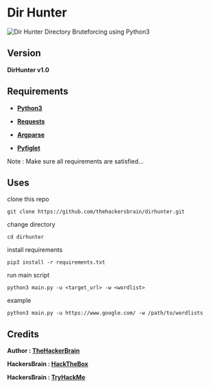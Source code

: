 # Dir Hunter
![Dir Hunter](https://github.com/thehackersbrain/dirhunter/blob/master/dirhunter.png)
Directory Bruteforcing using Python3
## Version
**DirHunter v1.0**
## Requirements
* **[Python3](https://www.python.org/downloads/)**

* **[Requests](https://pypi.org/project/requests/)**

* **[Argparse](https://pypi.org/project/argparse/)**

* **[Pyfiglet](https://pypi.org/project/pyfiglet/)**

Note : Make sure all requirements are satisfied...

## Uses
clone this repo
```
git clone https://github.com/thehackersbrain/dirhunter.git
```
change directory
```
cd dirhunter
```
install requirements
```
pip3 install -r requirements.txt
```
run main script
```
python3 main.py -u <target_url> -w <wordlist>
```
example
```
python3 main.py -u https://www.google.com/ -w /path/to/wordlists
```

## Credits
**Author : [TheHackerBrain](https://github.com/thehackersbrain/)**

**HackersBrain : [HackTheBox](https://www.hackthebox.eu/profile/303514)**

**HackersBrain : [TryHackMe](https://tryhackme.com/p/hackersbrain)**

